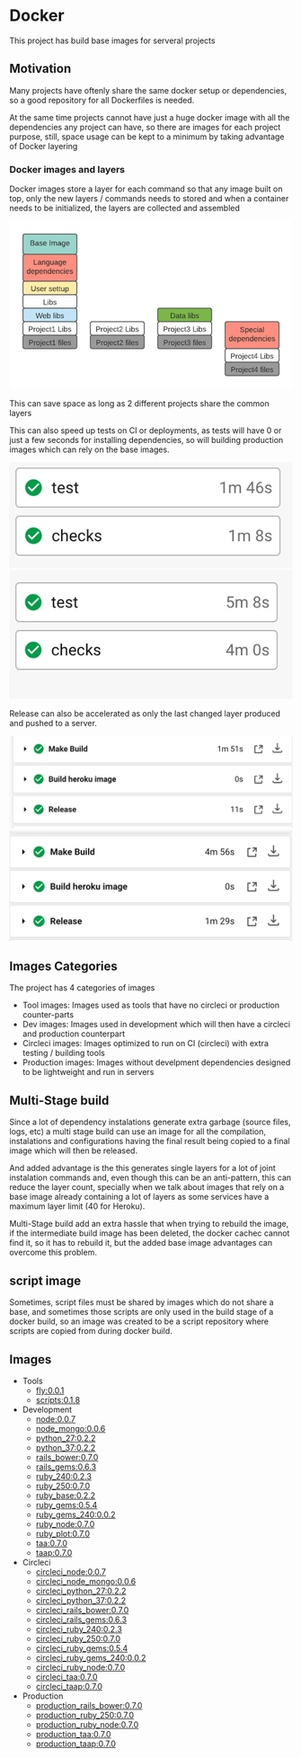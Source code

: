 Docker
======

This project has build base images for serveral projects

## Motivation

Many projects have oftenly share the same docker setup or dependencies, so
a good repository for all Dockerfiles is needed.

At the same time projects cannot have just a huge docker image with all the dependencies
any project can have, so there are images for each project purpose, still, space usage
can be kept to a minimum by taking advantage of Docker layering

### Docker images and layers

Docker images store a layer for each command so that any image built on top, only the
new layers / commands needs to stored and when a container needs to be initialized,
the layers are collected and assembled

![layers](https://raw.githubusercontent.com/darthjee/docker/master/readme_files/docker_setup.gif)

This can save space as long as 2 different projects share the common layers

This can also speed up tests on CI or deployments, as tests will have 0 or just a few
seconds for installing dependencies, so will building production images which can
rely on the base images.

![fast build](https://raw.githubusercontent.com/darthjee/docker/master/readme_files/speed_build.png)
![slow build](https://raw.githubusercontent.com/darthjee/docker/master/readme_files/slow_build.png)

Release can also be accelerated as only the last changed layer produced and pushed to a server.

![fast release](https://raw.githubusercontent.com/darthjee/docker/master/readme_files/fast_build_release.png)
![slow release](https://raw.githubusercontent.com/darthjee/docker/master/readme_files/slow_build_release.png)

## Images Categories

The project has 4 categories of images
- Tool images: Images used as tools that have no circleci or production counter-parts
- Dev images: Images used in development which will then have a circleci and production counterpart
- Circleci images: Images optimized to run on CI (circleci) with extra testing / building tools
- Production images: Images without develpment dependencies designed to
  be lightweight and run in servers

## Multi-Stage build

Since a lot of dependency instalations generate extra garbage (source files, logs, etc)
a multi stage build can use an image for all the compilation, instalations and configurations
having the final result being copied to a final image which will then be released.

And added advantage is the this generates single layers for a lot of joint instalation commands
and, even though this can be an anti-pattern, this can reduce the layer count, specially when we
talk about images that rely on a base image already containing a lot of layers as some services
have a maximum layer limit (40 for Heroku).

Multi-Stage build add an extra hassle that when trying to rebuild the image, if the intermediate
build image has been deleted, the docker cachec cannot find it, so it has to rebuild it, but
the added base image advantages can overcome this problem.

## script image

Sometimes, script files must be shared by images which do not share a base, and sometimes those
scripts are only used in the build stage of a docker build, so an image was created to be a
script repository where scripts are copied from during docker build.

## Images

- Tools
  - [fly:0.0.1](https://hub.docker.com/repository/docker/darthjee/fly)
  - [scripts:0.1.8](https://hub.docker.com/repository/docker/darthjee/scripts)
- Development
  - [node:0.0.7](https://hub.docker.com/repository/docker/darthjee/node)
  - [node_mongo:0.0.6](https://hub.docker.com/repository/docker/darthjee/node_mongo)
  - [python_27:0.2.2](https://hub.docker.com/repository/docker/darthjee/python_27)
  - [python_37:0.2.2](https://hub.docker.com/repository/docker/darthjee/python_37)
  - [rails_bower:0.7.0](https://hub.docker.com/repository/docker/darthjee/rails_bower)
  - [rails_gems:0.6.3](https://hub.docker.com/repository/docker/darthjee/rails_gems)
  - [ruby_240:0.2.3](https://hub.docker.com/repository/docker/darthjee/ruby_240)
  - [ruby_250:0.7.0](https://hub.docker.com/repository/docker/darthjee/ruby_250)
  - [ruby_base:0.2.2](https://hub.docker.com/repository/docker/darthjee/ruby_base)
  - [ruby_gems:0.5.4](https://hub.docker.com/repository/docker/darthjee/ruby_gems)
  - [ruby_gems_240:0.0.2](https://hub.docker.com/repository/docker/darthjee/ruby_gems_240)
  - [ruby_node:0.7.0](https://hub.docker.com/repository/docker/darthjee/ruby_node)
  - [ruby_plot:0.7.0](https://hub.docker.com/repository/docker/darthjee/ruby_plot)
  - [taa:0.7.0](https://hub.docker.com/repository/docker/darthjee/taa)
  - [taap:0.7.0](https://hub.docker.com/repository/docker/darthjee/taap)
- Circleci
  - [circleci_node:0.0.7](https://hub.docker.com/repository/docker/darthjee/circleci_node)
  - [circleci_node_mongo:0.0.6](https://hub.docker.com/repository/docker/darthjee/circleci_node_mongo)
  - [circleci_python_27:0.2.2](https://hub.docker.com/repository/docker/darthjee/circleci_python_27)
  - [circleci_python_37:0.2.2](https://hub.docker.com/repository/docker/darthjee/circleci_python_37)
  - [circleci_rails_bower:0.7.0](https://hub.docker.com/repository/docker/darthjee/circleci_rails_bower)
  - [circleci_rails_gems:0.6.3](https://hub.docker.com/repository/docker/darthjee/circleci_rails_gems)
  - [circleci_ruby_240:0.2.3](https://hub.docker.com/repository/docker/darthjee/circleci_ruby_240)
  - [circleci_ruby_250:0.7.0](https://hub.docker.com/repository/docker/darthjee/circleci_ruby_250)
  - [circleci_ruby_gems:0.5.4](https://hub.docker.com/repository/docker/darthjee/circleci_ruby_gems)
  - [circleci_ruby_gems_240:0.0.2](https://hub.docker.com/repository/docker/darthjee/circleci_ruby_gems_240)
  - [circleci_ruby_node:0.7.0](https://hub.docker.com/repository/docker/darthjee/circleci_ruby_node)
  - [circleci_taa:0.7.0](https://hub.docker.com/repository/docker/darthjee/circleci_taa)
  - [circleci_taap:0.7.0](https://hub.docker.com/repository/docker/darthjee/circleci_taap)
- Production
  - [production_rails_bower:0.7.0](https://hub.docker.com/repository/docker/darthjee/production_rails_bower)
  - [production_ruby_250:0.7.0](https://hub.docker.com/repository/docker/darthjee/production_ruby_250)
  - [production_ruby_node:0.7.0](https://hub.docker.com/repository/docker/darthjee/production_ruby_node)
  - [production_taa:0.7.0](https://hub.docker.com/repository/docker/darthjee/production_taa)
  - [production_taap:0.7.0](https://hub.docker.com/repository/docker/darthjee/production_taap)
